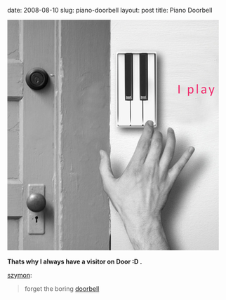 date: 2008-08-10
slug: piano-doorbell
layout: post
title: Piano Doorbell


<img src="/static/tumblr_files/SqHZoTWKZcerp2kvgzBiqd93_500.png"/><br/><p><b>Thats why I always have a visitor on Door :D .<br/></b></p>

<p><a href="http://szymon.tumblr.com/post/45240766/forget-the-boring-doorbell" target="_blank">szymon</a>:</p>

<blockquote>forget the boring <a href="http://labexp.blogspot.com/2008/07/pianobell.html" target="_blank">doorbell</a></blockquote>
